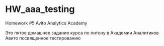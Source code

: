 # HW_aaa_testing
Homework #5 Avito Analytics Academy

Это пятое домашнее задание курса по питону в Академии Аналитиков Авито посвященное тестированию

